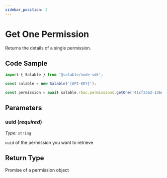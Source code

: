 ```yaml
---
sidebar_position: 2
---
```


# Get One Permission

Returns the details of a single permission.

## Code Sample

```typescript
import { Salable } from '@salable/node-sdk';

const salable = new Salable('{API-KEY}');

const permission = await salable.rbac.permissions.getOne('41cf33a2-136e-4959-b5c7-73889ab94eff');
```

## Parameters

### uuid (_required_)

_Type:_ `string`

`uuid` of the permission you want to retrieve

## Return Type

Promise of a permission object
